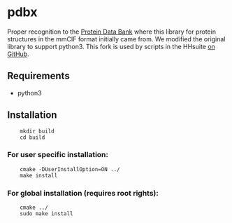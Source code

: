 # pdbx

Proper recognition to the [Protein Data Bank](http://mmcif.wwpdb.org/docs/sw-examples/python/html/index.html) where this library for protein structures in the mmCIF format initially came from. We modified the original library to support python3. This fork is used by scripts in the HHsuite [on GitHub](https://github.com/soedinglab/hh-suite).

## Requirements
 * python3

## Installation

        mkdir build
        cd build

### For user specific installation:
        cmake -DUserInstallOption=ON ../
        make install

### For global installation (requires root rights):
        cmake ../
        sudo make install



